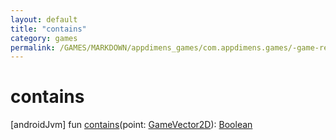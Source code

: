```yaml
---
layout: default
title: "contains"
category: games
permalink: /GAMES/MARKDOWN/appdimens_games/com.appdimens.games/-game-rectangle/contains.html
---
```


# contains

[androidJvm]
fun [contains](contains.md)(point: [GameVector2D](../-game-vector2-d/index.md)): [Boolean](https://kotlinlang.org/api/core/kotlin-stdlib/kotlin/-boolean/index.html)